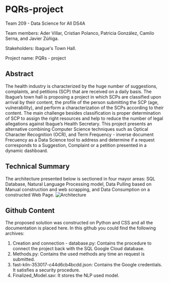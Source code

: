 # PQRs-project
Team 209 - Data Science for All DS4A

Team members: Ader Villar, Cristian Polanco, Patricia González, Camilo Serna, and Javier Zúñiga.

Stakeholders: Ibague's Town Hall.

Project name: PQRs - project


## Abstract
The health industry is characterized by the huge number of suggestions, complaints, and petitions (SCP) that are received on a daily basis. The Ibague’s town hall is proposing a project in which SCPs are classified upon arrival by their content, the profile of the person submitting the SCP (age, vulnerability), and perform a characterization of the SCPs according to their content. The main challenge besides classification is proper determination of SCP to assign the right resources and help to reduce the number of legal allegations against Ibague’s Health Secretary. This project presents an alternative combining Computer Science techniques such as Optical Character Recognition (OCR), and Term Frequency - inverse document Frecuency as a Data Science tool to address and determine if a request corresponds to a Suggestion, Complaint or a petition presented in a dynamic dashboard.

## Technical Summary
The architecture presented below is sectioned in four mayor areas: SQL Database, Natural Language Processing model, Data Pulling based on Manual construction and web scrapping, and Data Consumption on a constructed Web Page.
![Architecture](https://user-images.githubusercontent.com/108638762/177217861-ed914f1e-2dac-43f6-951a-a05c550cf377.png)

## Github Content
The proposed solution was constructed on Python and CSS and all the documentation is placed here.
In this github you could find the following archives:

1. Creation and connection - database.py: Contains the procedure to connect the project back with the SQL Google Cloud database.
2. Methods.py: Contains the used methods any time an request is submitted.
3. fast-kiln-353017-c44d6cb4bcdd.json: Contains the Google credentials. It satisfies a security procedure.
4. Finalized_Model.sav: It stores the NLP used model.
